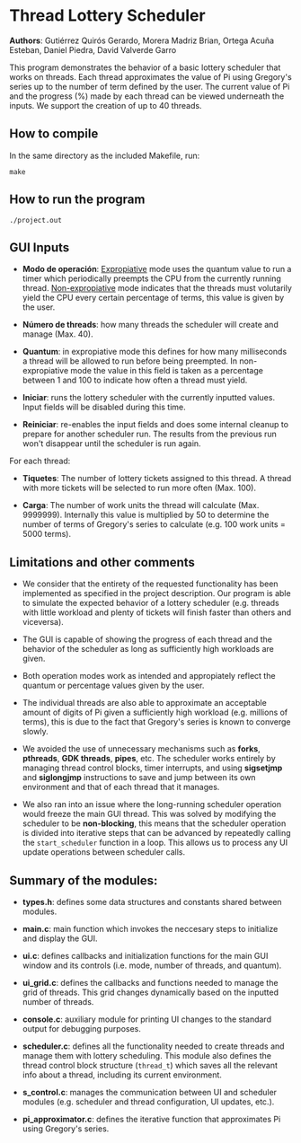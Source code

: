 
# Thread Lottery Scheduler

**Authors**: Gutiérrez Quirós Gerardo, Morera Madriz Brian, Ortega Acuña Esteban, Daniel Piedra, David Valverde Garro

This program demonstrates the behavior of a basic lottery scheduler that works on threads. Each thread approximates the value of Pi using Gregory's series up to the number of term defined by the user. The current value of Pi and the progress (%) made by each thread can be viewed underneath the inputs. We support the creation of up to 40 threads.

## How to compile
In the same directory as the included Makefile, run:

    make

## How to run the program

    ./project.out

## GUI Inputs

- **Modo de operación**: <u>Expropiative</u> mode uses the quantum value to run a timer which periodically preempts the CPU from the currently running thread. <u>Non-expropiative</u> mode indicates that the threads must volutarily yield the CPU every certain percentage of terms, this value is given by the user.

- **Número de threads**: how many threads the scheduler will create and manage (Max. 40).

- **Quantum**: in expropiative mode this defines for how many milliseconds a thread will be allowed to run before being preempted. In non-expropiative mode the value in this field is taken as a percentage between 1 and 100 to indicate how often a thread must yield.

- **Iniciar**: runs the lottery scheduler with the currently inputted values. Input fields will be disabled during this time.

- **Reiniciar**: re-enables the input fields and does some internal cleanup to prepare for another scheduler run. The results from the previous run won't disappear until the scheduler is run again.

For each thread:

- **Tiquetes**: The number of lottery tickets assigned to this thread. A thread with more tickets will be selected to run more often (Max. 100).

- **Carga**: The number of work units the thread will calculate (Max. 9999999). Internally this value is multiplied by 50 to determine the number of terms of Gregory's series to calculate (e.g. 100 work units = 5000 terms).



## Limitations and other comments

- We consider that the entirety of the requested functionality has been implemented as specified in the project description. Our program is able to simulate the expected behavior of a lottery scheduler (e.g. threads with little workload and plenty of tickets will finish faster than others and viceversa). 

- The GUI is capable of showing the progress of each thread and the behavior of the scheduler as long as sufficiently high workloads are given.

- Both operation modes work as intended and appropiately reflect the quantum or percentage values given by the user. 

- The individual threads are also able to approximate an acceptable amount of digits of Pi given a sufficiently high workload (e.g. millions of terms), this is due to the fact that Gregory's series is known to converge slowly.

- We avoided the use of unnecessary mechanisms such as **forks**, **pthreads**, **GDK threads**, **pipes**, etc. The scheduler works entirely by managing thread control blocks, timer interrupts, and using **sigsetjmp** and **siglongjmp** instructions to save and jump between its own environment and that of each thread that it manages.

- We also ran into an issue where the long-running scheduler operation would freeze the main GUI thread. This was solved by modifying the scheduler to be **non-blocking**, this means that the scheduler operation is divided into iterative steps that can be advanced by repeatedly calling the `start_scheduler` function in a loop. This allows us to process any UI update operations between scheduler calls.


## Summary of the modules:

- **types.h**: defines some data structures and constants shared between modules.

- **main.c**: main function which invokes the neccesary steps to initialize and display the GUI.

- **ui.c**: defines callbacks and initialization functions for the main GUI window and its controls (i.e. mode, number of threads, and quantum).

- **ui_grid.c**: defines the callbacks and functions needed to manage the grid of threads. This grid changes dynamically based on the inputted number of threads.

- **console.c**: auxiliary module for printing UI changes to the standard output for debugging purposes.

- **scheduler.c**: defines all the functionality needed to create threads and manage them with lottery scheduling. This module also defines the thread control block structure (`thread_t`) which saves all the relevant info about a thread, including its current environment.

- **s_control.c**: manages the communication between UI and scheduler modules (e.g. scheduler and thread configuration, UI updates, etc.).

- **pi_approximator.c**: defines the iterative function that approximates Pi using Gregory's series.